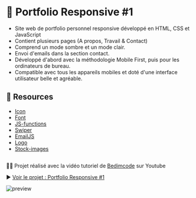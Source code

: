 # 🎨 Portfolio Responsive #1
- Site web de portfolio personnel responsive développé en HTML, CSS et JavaScript
- Contient plusieurs pages (A propos, Travail & Contact)
- Comprend un mode sombre et un mode clair.
- Envoi d'emails dans la section contact.
- Développé d'abord avec la méthodologie Mobile First, puis pour les ordinateurs de bureau.
- Compatible avec tous les appareils mobiles et doté d'une interface utilisateur belle et agréable.

## 🔗 Resources
* [Icon](https://remixicon.com/)
* [Font](https://fonts.google.com/specimen/Syne?query=syne)
* [JS-functions](https://github.com/bedimcode/responsive-watches-website/blob/main/assets/js/main.js)
* [Swiper](https://swiperjs.com/)
* [EmailJS](https://www.emailjs.com/)
* [Logo](https://worldvectorlogo.com/)
* [Stock-images](https://www.freepik.com/)
##
👨‍💻 Projet réalisé avec la vidéo tutoriel de [Bedimcode](https://youtu.be/F2_6rFk-UC8?si=0moDvP_pBXhok4Sa) sur Youtube

▶ [Voir le projet : Portfolio Responsive #1](https://skies-land.github.io/Portfolio-Responsive-1/)

![preview](https://github.com/Skies-Land/Portfolio-Responsive-1/assets/146822518/367287ba-20b2-4519-abc2-6b5f91667b2d)
